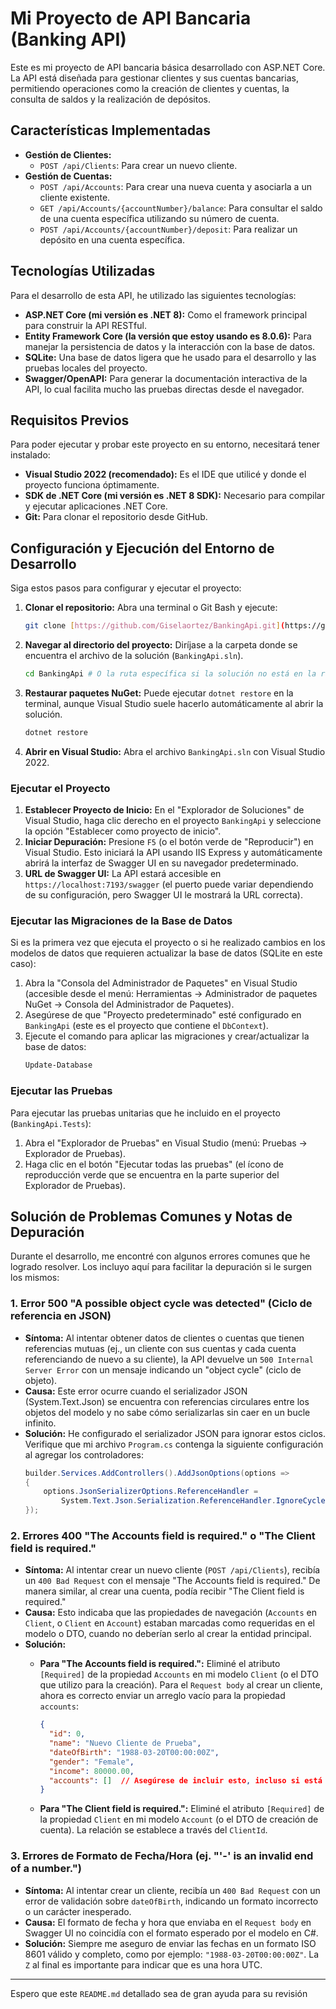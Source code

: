 # Mi Proyecto de API Bancaria (Banking API)

Este es mi proyecto de API bancaria básica desarrollado con ASP.NET Core. La API está diseñada para gestionar clientes y sus cuentas bancarias, permitiendo operaciones como la creación de clientes y cuentas, la consulta de saldos y la realización de depósitos.

## Características Implementadas


-   **Gestión de Clientes:**
    -   `POST /api/Clients`: Para crear un nuevo cliente.
-   **Gestión de Cuentas:**
    -   `POST /api/Accounts`: Para crear una nueva cuenta y asociarla a un cliente existente.
    -   `GET /api/Accounts/{accountNumber}/balance`: Para consultar el saldo de una cuenta específica utilizando su número de cuenta.
    -   `POST /api/Accounts/{accountNumber}/deposit`: Para realizar un depósito en una cuenta específica.

## Tecnologías Utilizadas

Para el desarrollo de esta API, he utilizado las siguientes tecnologías:

-   **ASP.NET Core (mi versión es .NET 8):** Como el framework principal para construir la API RESTful.
-   **Entity Framework Core (la versión que estoy usando es 8.0.6):** Para manejar la persistencia de datos y la interacción con la base de datos.
-   **SQLite:** Una base de datos ligera que he usado para el desarrollo y las pruebas locales del proyecto.
-   **Swagger/OpenAPI:** Para generar la documentación interactiva de la API, lo cual facilita mucho las pruebas directas desde el navegador.

## Requisitos Previos

Para poder ejecutar y probar este proyecto en su entorno, necesitará tener instalado:

-   **Visual Studio 2022 (recomendado):** Es el IDE que utilicé y donde el proyecto funciona óptimamente.
-   **SDK de .NET Core (mi versión es .NET 8 SDK):** Necesario para compilar y ejecutar aplicaciones .NET Core.
-   **Git:** Para clonar el repositorio desde GitHub.

## Configuración y Ejecución del Entorno de Desarrollo

Siga estos pasos para configurar y ejecutar el proyecto:

1.  **Clonar el repositorio:**
    Abra una terminal o Git Bash y ejecute:
    ```bash
    git clone [https://github.com/Giselaortez/BankingApi.git](https://github.com/Giselaortez/BankingApi.git)
    ```
2.  **Navegar al directorio del proyecto:**
    Diríjase a la carpeta donde se encuentra el archivo de la solución (`BankingApi.sln`).
    ```bash
    cd BankingApi # O la ruta específica si la solución no está en la raíz del clon
    ```
3.  **Restaurar paquetes NuGet:**
    Puede ejecutar `dotnet restore` en la terminal, aunque Visual Studio suele hacerlo automáticamente al abrir la solución.
    ```bash
    dotnet restore
    ```
4.  **Abrir en Visual Studio:**
    Abra el archivo `BankingApi.sln` con Visual Studio 2022.

### Ejecutar el Proyecto

1.  **Establecer Proyecto de Inicio:** En el "Explorador de Soluciones" de Visual Studio, haga clic derecho en el proyecto `BankingApi` y seleccione la opción "Establecer como proyecto de inicio".
2.  **Iniciar Depuración:** Presione `F5` (o el botón verde de "Reproducir") en Visual Studio. Esto iniciará la API usando IIS Express y automáticamente abrirá la interfaz de Swagger UI en su navegador predeterminado.
3.  **URL de Swagger UI:** La API estará accesible en `https://localhost:7193/swagger` (el puerto puede variar dependiendo de su configuración, pero Swagger UI le mostrará la URL correcta).

### Ejecutar las Migraciones de la Base de Datos

Si es la primera vez que ejecuta el proyecto o si he realizado cambios en los modelos de datos que requieren actualizar la base de datos (SQLite en este caso):

1.  Abra la "Consola del Administrador de Paquetes" en Visual Studio (accesible desde el menú: Herramientas -> Administrador de paquetes NuGet -> Consola del Administrador de Paquetes).
2.  Asegúrese de que "Proyecto predeterminado" esté configurado en `BankingApi` (este es el proyecto que contiene el `DbContext`).
3.  Ejecute el comando para aplicar las migraciones y crear/actualizar la base de datos:
    ```powershell
    Update-Database
    ```

### Ejecutar las Pruebas

Para ejecutar las pruebas unitarias que he incluido en el proyecto (`BankingApi.Tests`):

1.  Abra el "Explorador de Pruebas" en Visual Studio (menú: Pruebas -> Explorador de Pruebas).
2.  Haga clic en el botón "Ejecutar todas las pruebas" (el ícono de reproducción verde que se encuentra en la parte superior del Explorador de Pruebas).

## Solución de Problemas Comunes y Notas de Depuración

Durante el desarrollo, me encontré con algunos errores comunes que he logrado resolver. Los incluyo aquí para facilitar la depuración si le surgen los mismos:

### 1. Error 500 "A possible object cycle was detected" (Ciclo de referencia en JSON)

* **Síntoma:** Al intentar obtener datos de clientes o cuentas que tienen referencias mutuas (ej., un cliente con sus cuentas y cada cuenta referenciando de nuevo a su cliente), la API devuelve un `500 Internal Server Error` con un mensaje indicando un "object cycle" (ciclo de objeto).
* **Causa:** Este error ocurre cuando el serializador JSON (System.Text.Json) se encuentra con referencias circulares entre los objetos del modelo y no sabe cómo serializarlas sin caer en un bucle infinito.
* **Solución:** He configurado el serializador JSON para ignorar estos ciclos. Verifique que mi archivo `Program.cs` contenga la siguiente configuración al agregar los controladores:
    ```csharp
    builder.Services.AddControllers().AddJsonOptions(options =>
    {
        options.JsonSerializerOptions.ReferenceHandler =
            System.Text.Json.Serialization.ReferenceHandler.IgnoreCycles;
    });
    ```
   

### 2. Errores 400 "The Accounts field is required." o "The Client field is required."

* **Síntoma:** Al intentar crear un nuevo cliente (`POST /api/Clients`), recibía un `400 Bad Request` con el mensaje "The Accounts field is required." De manera similar, al crear una cuenta, podía recibir "The Client field is required."
* **Causa:** Esto indicaba que las propiedades de navegación (`Accounts` en `Client`, o `Client` en `Account`) estaban marcadas como requeridas en el modelo o DTO, cuando no deberían serlo al crear la entidad principal.
* **Solución:**
    * **Para "The Accounts field is required.":** Eliminé el atributo `[Required]` de la propiedad `Accounts` en mi modelo `Client` (o el DTO que utilizo para la creación). Para el `Request body` al crear un cliente, ahora es correcto enviar un arreglo vacío para la propiedad `accounts`:
        ```json
        {
          "id": 0,
          "name": "Nuevo Cliente de Prueba",
          "dateOfBirth": "1988-03-20T00:00:00Z",
          "gender": "Female",
          "income": 80000.00,
          "accounts": []  // Asegúrese de incluir esto, incluso si está vacío
        }
        ```
       
    * **Para "The Client field is required.":** Eliminé el atributo `[Required]` de la propiedad `Client` en mi modelo `Account` (o el DTO de creación de cuenta). La relación se establece a través del `ClientId`.

### 3. Errores de Formato de Fecha/Hora (ej. "'-' is an invalid end of a number.")

* **Síntoma:** Al intentar crear un cliente, recibía un `400 Bad Request` con un error de validación sobre `dateOfBirth`, indicando un formato incorrecto o un carácter inesperado.
* **Causa:** El formato de fecha y hora que enviaba en el `Request body` en Swagger UI no coincidía con el formato esperado por el modelo en C#.
* **Solución:** Siempre me aseguro de enviar las fechas en un formato ISO 8601 válido y completo, como por ejemplo: `"1988-03-20T00:00:00Z"`. La `Z` al final es importante para indicar que es una hora UTC.


---

Espero que este `README.md` detallado sea de gran ayuda para su revisión 
